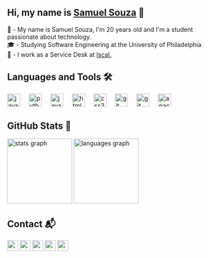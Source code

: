 
<h2 align="left">Hi, my name is <a href="https://beacons.ai/iosamuca">Samuel Souza</a> 👋</h2>

<div align="left">
 
  👦 - My name is Samuel Souza, I'm 20 years old and I'm a student passionate about technology. <br>
  🎓 - Studying Software Engineering at the <a href="https://unifil.br/" style="text-decoration: none;">University of Philadelphia</a>
 <br>
  💼 - I work as a Service Desk at <a href="https://www.iscal.com.br/">Iscal.</a>
  
  
</div>


<h2>Languages and Tools 🛠 </h2>

<div align="left">
  <img src="https://www.svgrepo.com/show/349419/javascript.svg" height="30" alt="javascript logo"  />
  <img width="12" />
  <img src="https://www.svgrepo.com/show/452091/python.svg" height="30" alt="python logo"  />
  <img width="12" />
  <img src="https://cdn-icons-png.flaticon.com/128/226/226777.png" height="30" alt="java logo"  />
  <img width="12" />
  <img src="https://www.svgrepo.com/show/349402/html5.svg" height="30" alt="html5 logo"  />
  <img width="12" />
  <img src="https://www.svgrepo.com/show/349330/css3.svg" height="30" alt="css3 logo"  />
  <img width="12" />
  <img src="https://www.svgrepo.com/show/452210/git.svg" height="30" alt="git logo"  />
  <img width="12" />
  <img src="https://www.svgrepo.com/show/355133/mysql.svg" height="30" alt="git logo"  />
  <img width="12" />
  <img src="https://cdn.jsdelivr.net/gh/devicons/devicon/icons/apache/apache-original.svg" height="30" alt="apache logo"  />
  <div align="left">
</div>




<h2>GitHub Stats 🏅</h2>

<div align="left">
  <img src="https://github-readme-stats.vercel.app/api?username=devsamuca&hide_title=false&hide_rank=false&show_icons=true&include_all_commits=true&count_private=true&disable_animations=false&theme=github_dark&locale=pt-br&hide_border=false&order=1" height="150" alt="stats graph"  />
  <img src="https://github-readme-stats.vercel.app/api/top-langs?username=devsamuca&locale=en&hide_title=false&layout=compact&card_width=320&langs_count=5&theme=github_dark&hide_border=false&order=2" height="150" alt="languages graph"  />
</div>

<h2>Contact 📬</h2>
<div align="left">

<a align="center" href="https://www.youtube.com/channel/UCvLSz9dC_VzHl2hpKuBYTKg" target="_blank"><img src="https://img.shields.io/badge/YouTube-FF0000?style=for-the-badge&logo=youtube&logoColor=white" height="25px" target="_blank"></a>
<a align="center" href="https://discord.gg/jETY8m2n6g" target="_blank"><img src="https://img.shields.io/badge/Discord-%235865F2.svg?style=for-the-badge&logo=discord&logoColor=white" height="25px" target="_blank"></a>
<a align="center" href="https://www.instagram.com/samuca.io/" target="_blank"><img src="https://img.shields.io/badge/-Instagram-%23E4405F?style=for-the-badge&logo=instagram&logoColor=white" height="25px" target="_blank"></a>
<a align="center" href="https://www.twitch.tv/isamucaio"><img src="https://img.shields.io/badge/Twitch-9347FF?style=for-the-badge&logo=twitch&logoColor=white" height="25px" target="_blank"></a>
<a align="center" href="https://www.linkedin.com/in/devsamuca/" target="_blank"><img src="https://img.shields.io/badge/-LinkedIn-%230077B5?style=for-the-badge&logo=linkedin&logoColor=white" height="25px" target="_blank"></a>   

</div>



